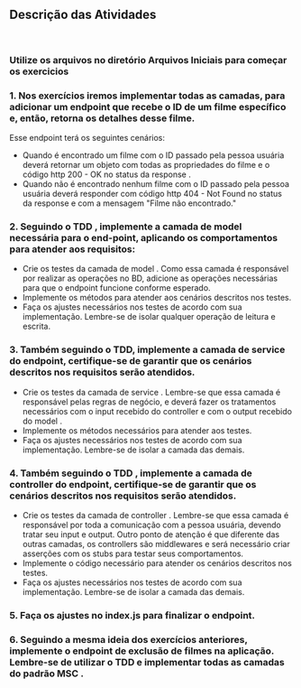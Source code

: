 ## Descrição das Atividades
<br>

### Utilize os arquivos no diretório Arquivos Iniciais para começar os exercicios

### 1. Nos exercícios iremos implementar todas as camadas, para adicionar um endpoint que recebe o ID de um filme específico e, então, retorna os detalhes desse filme.
Esse endpoint terá os seguintes cenários:
* Quando é encontrado um filme com o ID passado pela pessoa usuária deverá retornar um objeto com todas as propriedades do filme e o código http 200 - OK no status da response .
* Quando não é encontrado nenhum filme com o ID passado pela pessoa usuária deverá responder com código http 404 - Not Found no status da response e com a mensagem "Filme não encontrado."
### 2. Seguindo o TDD , implemente a camada de model necessária para o end-point, aplicando os comportamentos para atender aos requisitos:
* Crie os testes da camada de model . Como essa camada é responsável por realizar as operações no BD, adicione as operações necessárias para que o endpoint funcione conforme esperado.
* Implemente os métodos para atender aos cenários descritos nos testes.
* Faça os ajustes necessários nos testes de acordo com sua implementação. Lembre-se de isolar qualquer operação de leitura e escrita.
### 3. Também seguindo o TDD, implemente a camada de service do endpoint, certifique-se de garantir que os cenários descritos nos requisitos serão atendidos.
* Crie os testes da camada de service . Lembre-se que essa camada é responsável pelas regras de negócio, e deverá fazer os tratamentos necessários com o input recebido do controller e com o output recebido do model .
* Implemente os métodos necessários para atender aos testes.
* Faça os ajustes necessários nos testes de acordo com sua implementação. Lembre-se de isolar a camada das demais.
### 4. Também seguindo o TDD , implemente a camada de controller do endpoint, certifique-se de garantir que os cenários descritos nos requisitos serão atendidos.
* Crie os testes da camada de controller . Lembre-se que essa camada é responsável por toda a comunicação com a pessoa usuária, devendo tratar seu input e output. Outro ponto de atenção é que diferente das outras camadas, os controllers são middlewares e será necessário criar asserções com os stubs para testar seus comportamentos.
* Implemente o código necessário para atender os cenários descritos nos testes.
* Faça os ajustes necessários nos testes de acordo com sua implementação. Lembre-se de isolar a camada das demais.
### 5. Faça os ajustes no index.js para finalizar o endpoint.
### 6. Seguindo a mesma ideia dos exercícios anteriores, implemente o endpoint de exclusão de filmes na aplicação. Lembre-se de utilizar o TDD e implementar todas as camadas do padrão MSC .

